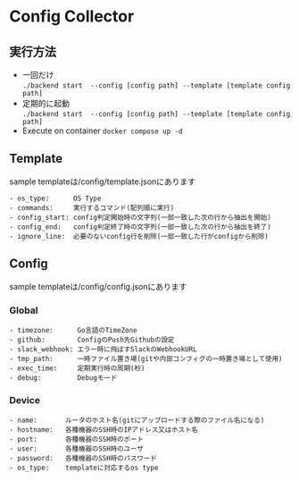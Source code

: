 # Config Collector

## 実行方法
- 一回だけ  
```./backend start  --config [config path] --template [template config path]```
- 定期的に起動   
```./backend start  --config [config path] --template [template config path]```
- Execute on container
```docker compose up -d```

## Template
sample templateは/config/template.jsonにあります
```
- os_type:      OS Type
- commands:     実行するコマンド(配列順に実行)
- config_start: config判定開始時の文字列(一部一致した次の行から抽出を開始)
- config_end:   config判定終了時の文字列(一部一致した次の行から抽出を終了)
- ignore_line:  必要のないconfig行を削除(一部一致した行がconfigから削除)
```

## Config
sample templateは/config/config.jsonにあります
### Global
```
- timezone:      Go言語のTimeZone
- github:        ConfigのPush先Githubの設定
- slack_webhook: エラー時に飛ばすSlackのWebhookURL
- tmp_path:      一時ファイル置き場(gitや内部コンフィグの一時置き場として使用)
- exec_time:     定期実行時の周期(秒)
- debug:         Debugモード
```
### Device
```
- name:       ルータのホスト名(gitにアップロードする際のファイル名になる)
- hostname:   各種機器のSSH時のIPアドレス又はホスト名
- port:       各種機器のSSH時のポート
- user:       各種機器のSSH時のユーザ
- password:   各種機器のSSH時のパスワード
- os_type:    templateに対応するos type
```
